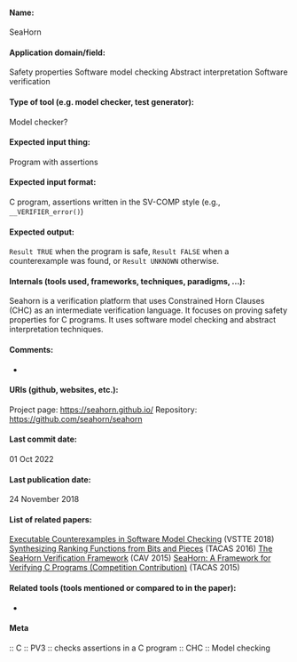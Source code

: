 #### Name:
SeaHorn

#### Application domain/field:
Safety properties
Software model checking
Abstract interpretation
Software verification

#### Type of tool (e.g. model checker, test generator):
Model checker?

#### Expected input thing:
Program with assertions

#### Expected input format:
C program, assertions written in the SV-COMP style (e.g., `__VERIFIER_error()`)

#### Expected output:
`Result TRUE` when the program is safe, `Result FALSE` when a counterexample was found, or `Result UNKNOWN` otherwise.

#### Internals (tools used, frameworks, techniques, paradigms, ...):
Seahorn is a verification platform that uses Constrained Horn Clauses (CHC) as an intermediate verification language. It focuses on proving safety properties for C programs.
It uses software model checking and abstract interpretation techniques.

#### Comments:
-

#### URIs (github, websites, etc.):
Project page: https://seahorn.github.io/
Repository: https://github.com/seahorn/seahorn

#### Last commit date:
01 Oct 2022

#### Last publication date:
24 November 2018

#### List of related papers:
[Executable Counterexamples in Software Model Checking](https://doi.org/10.1007/978-3-030-03592-1_2) (VSTTE 2018)
[Synthesizing Ranking Functions from Bits and Pieces](https://doi.org/10.1007/978-3-662-49674-9_4) (TACAS 2016)
[The SeaHorn Verification Framework](https://doi.org/10.1007/978-3-319-21690-4_20) (CAV 2015)
[SeaHorn: A Framework for Verifying C Programs (Competition Contribution)](https://doi.org/10.1007/978-3-662-46681-0_41) (TACAS 2015)

#### Related tools (tools mentioned or compared to in the paper):
-

#### Meta
:: C
:: PV3 :: checks assertions in a C program
:: CHC
:: Model checking